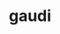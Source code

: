 ---
title: "gaudi"
layout: cache
categories: [package, develop]
meta: {"versions": ["39.1"], "compilers": ["gcc@=11.4.0"], "oss": ["ubuntu22.04"], "platforms": ["linux"], "targets": ["x86_64_v3"], "stacks": ["hep", "root"], "num_specs": 6, "num_specs_by_stack": {"hep": 6, "root": 6}}
spec_details: [{"hash": "2vho4dc3gvxheicniyeguparbs2yu5r7", "compiler": "gcc@=11.4.0", "versions": ["39.1"], "os": "ubuntu22.04", "platform": "linux", "target": "x86_64_v3", "variants": ["+aida", "build_system=cmake", "build_type=Release", "~cppunit", "~docs", "+examples", "generator=make", "~gperftools", "+heppdt", "~ipo", "~jemalloc", "~unwind", "~vtune", "+xercesc"], "stacks": ["hep", "root"], "size": "-", "tarball": "https://binaries.spack.io/develop/build_cache/linux-ubuntu22.04-x86_64_v3/gcc-11.4.0/gaudi-39.1/linux-ubuntu22.04-x86_64_v3-gcc-11.4.0-gaudi-39.1-2vho4dc3gvxheicniyeguparbs2yu5r7.spack"}, {"hash": "6h6imigdekeupth7xxvyfmhoetjatous", "compiler": "gcc@=11.4.0", "versions": ["39.1"], "os": "ubuntu22.04", "platform": "linux", "target": "x86_64_v3", "variants": ["+aida", "build_system=cmake", "build_type=Release", "~cppunit", "~docs", "+examples", "generator=make", "~gperftools", "+heppdt", "~ipo", "~jemalloc", "~unwind", "~vtune", "+xercesc"], "stacks": ["hep", "root"], "size": "-", "tarball": "https://binaries.spack.io/develop/build_cache/linux-ubuntu22.04-x86_64_v3/gcc-11.4.0/gaudi-39.1/linux-ubuntu22.04-x86_64_v3-gcc-11.4.0-gaudi-39.1-6h6imigdekeupth7xxvyfmhoetjatous.spack"}, {"hash": "at5thdf26vf2htb7toj4ryc4tvhzfxm5", "compiler": "gcc@=11.4.0", "versions": ["39.1"], "os": "ubuntu22.04", "platform": "linux", "target": "x86_64_v3", "variants": ["+aida", "build_system=cmake", "build_type=Release", "~cppunit", "~docs", "+examples", "generator=make", "~gperftools", "+heppdt", "~ipo", "~jemalloc", "~unwind", "~vtune", "+xercesc"], "stacks": ["hep", "root"], "size": "-", "tarball": "https://binaries.spack.io/develop/build_cache/linux-ubuntu22.04-x86_64_v3/gcc-11.4.0/gaudi-39.1/linux-ubuntu22.04-x86_64_v3-gcc-11.4.0-gaudi-39.1-at5thdf26vf2htb7toj4ryc4tvhzfxm5.spack"}, {"hash": "eifafii5xxqmyz72gbw2fbft7h62tc2y", "compiler": "gcc@=11.4.0", "versions": ["39.1"], "os": "ubuntu22.04", "platform": "linux", "target": "x86_64_v3", "variants": ["+aida", "build_system=cmake", "build_type=Release", "~cppunit", "~docs", "+examples", "generator=make", "~gperftools", "+heppdt", "~ipo", "~jemalloc", "~unwind", "~vtune", "+xercesc"], "stacks": ["hep", "root"], "size": "-", "tarball": "https://binaries.spack.io/develop/build_cache/linux-ubuntu22.04-x86_64_v3/gcc-11.4.0/gaudi-39.1/linux-ubuntu22.04-x86_64_v3-gcc-11.4.0-gaudi-39.1-eifafii5xxqmyz72gbw2fbft7h62tc2y.spack"}, {"hash": "onq4kpbsn32ob4cvjhx75gcfrwxypjjy", "compiler": "gcc@=11.4.0", "versions": ["39.1"], "os": "ubuntu22.04", "platform": "linux", "target": "x86_64_v3", "variants": ["+aida", "build_system=cmake", "build_type=Release", "~cppunit", "~docs", "+examples", "generator=make", "~gperftools", "+heppdt", "~ipo", "~jemalloc", "~unwind", "~vtune", "+xercesc"], "stacks": ["hep", "root"], "size": "-", "tarball": "https://binaries.spack.io/develop/build_cache/linux-ubuntu22.04-x86_64_v3/gcc-11.4.0/gaudi-39.1/linux-ubuntu22.04-x86_64_v3-gcc-11.4.0-gaudi-39.1-onq4kpbsn32ob4cvjhx75gcfrwxypjjy.spack"}, {"hash": "ttbcxb3n547emum43w2zslepjofndtjv", "compiler": "gcc@=11.4.0", "versions": ["39.1"], "os": "ubuntu22.04", "platform": "linux", "target": "x86_64_v3", "variants": ["+aida", "build_system=cmake", "build_type=Release", "~cppunit", "~docs", "+examples", "generator=make", "~gperftools", "+heppdt", "~ipo", "~jemalloc", "~unwind", "~vtune", "+xercesc"], "stacks": ["hep", "root"], "size": "-", "tarball": "https://binaries.spack.io/develop/build_cache/linux-ubuntu22.04-x86_64_v3/gcc-11.4.0/gaudi-39.1/linux-ubuntu22.04-x86_64_v3-gcc-11.4.0-gaudi-39.1-ttbcxb3n547emum43w2zslepjofndtjv.spack"}]
---